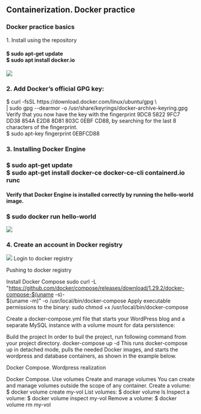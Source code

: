 <h2>Containerization. Docker practice</h2>
<head>
<h3>Docker practice basics</h3>
1. Install using the repository <h4>$ sudo apt-get update</br>$ sudo apt install docker.io</h4><img src="https://github.com/korotetskiy/img/blob/main/d1.png"><h3>2. Add Docker’s official GPG key:</br></h3>
$ curl -fsSL https://download.docker.com/linux/ubuntu/gpg \</br>
| sudo gpg --dearmor -o /usr/share/keyrings/docker-archive-keyring.gpg</br>
Verify that you now have the key with the fingerprint 9DC8 5822 9FC7 DD38 854A E2D8 8D81 803C 0EBF CD88, by searching for the last 8 characters of the fingerprint.</br>
$ sudo apt-key fingerprint 0EBFCD88</br>
<h3>3. Installing Docker Engine</br>
<h3>$ sudo apt-get update</br>
$ sudo apt-get install docker-ce docker-ce-cli containerd.io runc</h3>
<h4>Verify that Docker Engine is installed correctly by running the hello-world image.</h4><h3>$ sudo docker run hello-world</br></h3></h4><img src="https://github.com/korotetskiy/img/blob/main/d31.png">
<h3>4. Create an account in Docker registry</h3><img src="https://github.com/korotetskiy/img/blob/main/d21.png">
Login to docker registry

Pushing to docker registry

Install Docker Compose
sudo curl -L "https://github.com/docker/compose/releases/download/1.29.2/docker-compose-$(uname -s)-\
$(uname -m)" -o /usr/local/bin/docker-compose
Apply executable permissions to the binary:
sudo chmod +x /usr/local/bin/docker-compose

Create a docker-compose.yml file that starts your WordPress blog and a separate MySQL instance with a volume mount for data persistence:


Build the project In order to buil the project, run following command from your project directory.
docker-compose up -d
This runs docker-compose up in detached mode, pulls the needed Docker images, and starts the wordpress and database containers, as shown in the example below.

Docker Compose. Wordpress realization


Docker Compose. Use volumes
Create and manage volumes
You can create and manage volumes outside the scope of any container.
Create a volume:
$ docker volume create my-vol
List volumes:
$ docker volume ls
Inspect a volume:
$ docker volume inspect my-vol
Remove a volume:
$ docker volume rm my-vol



</h3>
